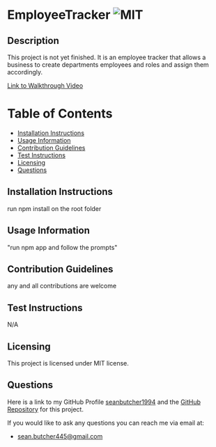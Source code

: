 # EmployeeTracker ![MIT](https://img.shields.io/badge/License-MIT-brightgreen)

  ## Description
  This project is not yet finished. It is an employee tracker that allows a business to create departments employees and roles and assign them accordingly.

  [Link to Walkthrough Video](https://drive.google.com/file/d/11m3cRJjhVpt3FLAVvfAK4qRPcUD_Wxy6/view)

  # Table of Contents
  - [Installation Instructions](#installation-instructions)
  - [Usage Information](#usage-information)
  - [Contribution Guidelines](#contribution-guidelines)
  - [Test Instructions](#test-instructions)
  - [Licensing](#licensing)
  - [Questions](#questions)
  
  ## Installation Instructions
  run npm install on the root folder
  
  ## Usage Information
  "run npm app and follow the prompts"
  
  ## Contribution Guidelines
  any and all contributions are welcome
  
  ## Test Instructions
  N/A
  
  ## Licensing 
  This project is licensed under MIT license.
  
  ## Questions
  Here is a link to my GitHub Profile [seanbutcher1994](https://github.com/seanbutcher1994) and the [GitHub Repository](https://github.com/seanbutcher1994/EmployeeTracker) for this project.
  
  If you would like to ask any questions you can reach me via email at:
  - sean.butcher445@gmail.com